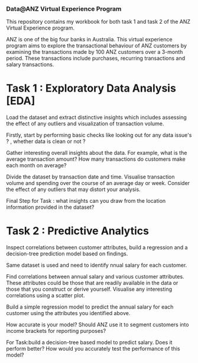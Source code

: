 ### Data@ANZ Virtual Experience Program

This repository contains my workbook for both task 1 and task 2 of the ANZ Virtual Experience program.

ANZ is one of the big four banks in Australia. This virtual experience program aims to explore the transactional behaviour of ANZ customers by examining the transactions made by 100 ANZ customers over a 3-month period. These transactions include purchases, recurring transactions and salary transactions.

# Task 1 : Exploratory Data Analysis [EDA] 

Load the dataset and extract distinctive insights which includes assessing the effect of any outliers and visualization of transaction volume.

Firstly, start by performing basic checks like looking out for any data issue's ? , whether data is clean or not ?

Gather interesting overall insights about the data. For example, what is the average transaction amount? How many transactions do customers make each month on average?

Divide the dataset by transaction date and time. Visualise transaction volume and spending over the course of an average day or week. Consider the effect of any outliers that may distort your analysis.

Final Step for Task : what insights can you draw from the location information provided in the dataset?

# Task 2 : Predictive Analytics
Inspect correlations between customer attributes, build a regression and a decision-tree prediction model based on findings.

Same dataset is used and need to identify nnual salary for each customer.

Find correlations between annual salary and various customer attributes. These attributes could be those that are readily available in the data or those that you construct or derive yourself. Visualise any interesting correlations using a scatter plot.

Build a simple regression model to predict the annual salary for each customer using the attributes you identified above.

How accurate is your model? Should ANZ use it to segment customers into income brackets for reporting purposes?

For Task:build a decision-tree based model to predict salary. Does it perform better? How would you accurately test the performance of this model?



